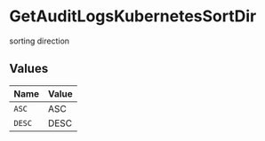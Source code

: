# GetAuditLogsKubernetesSortDir

sorting direction


## Values

| Name   | Value  |
| ------ | ------ |
| `ASC`  | ASC    |
| `DESC` | DESC   |